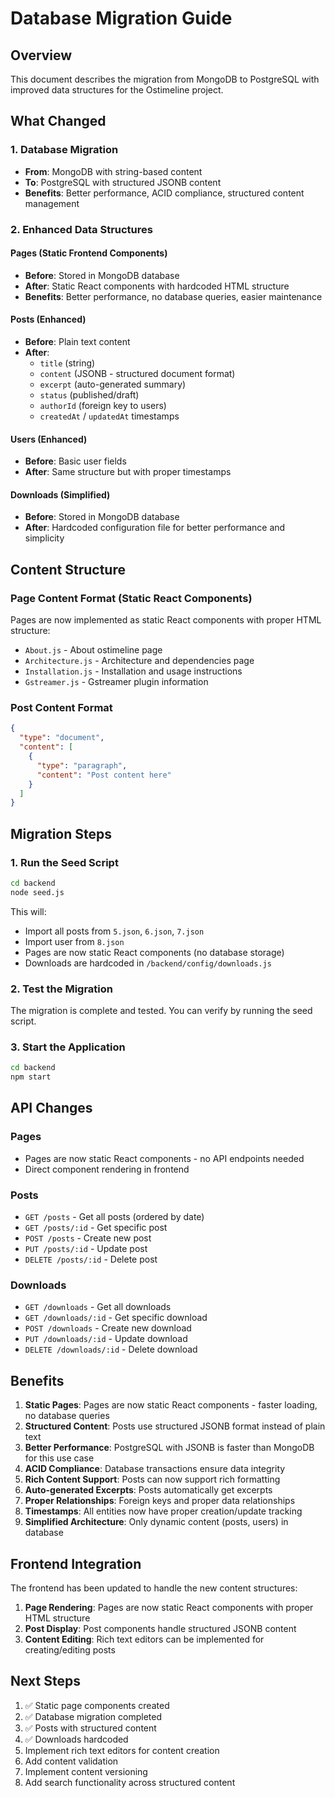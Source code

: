 # Database Migration Guide

## Overview

This document describes the migration from MongoDB to PostgreSQL with improved data structures for the Ostimeline project.

## What Changed

### 1. Database Migration

- **From**: MongoDB with string-based content
- **To**: PostgreSQL with structured JSONB content
- **Benefits**: Better performance, ACID compliance, structured content management

### 2. Enhanced Data Structures

#### Pages (Static Frontend Components)

- **Before**: Stored in MongoDB database
- **After**: Static React components with hardcoded HTML structure
- **Benefits**: Better performance, no database queries, easier maintenance

#### Posts (Enhanced)

- **Before**: Plain text content
- **After**:
  - `title` (string)
  - `content` (JSONB - structured document format)
  - `excerpt` (auto-generated summary)
  - `status` (published/draft)
  - `authorId` (foreign key to users)
  - `createdAt` / `updatedAt` timestamps

#### Users (Enhanced)

- **Before**: Basic user fields
- **After**: Same structure but with proper timestamps

#### Downloads (Simplified)

- **Before**: Stored in MongoDB database
- **After**: Hardcoded configuration file for better performance and simplicity

## Content Structure

### Page Content Format (Static React Components)

Pages are now implemented as static React components with proper HTML structure:

- `About.js` - About ostimeline page
- `Architecture.js` - Architecture and dependencies page
- `Installation.js` - Installation and usage instructions
- `Gstreamer.js` - Gstreamer plugin information

### Post Content Format

```json
{
  "type": "document",
  "content": [
    {
      "type": "paragraph",
      "content": "Post content here"
    }
  ]
}
```

## Migration Steps

### 1. Run the Seed Script

```bash
cd backend
node seed.js
```

This will:

- Import all posts from `5.json`, `6.json`, `7.json`
- Import user from `8.json`
- Pages are now static React components (no database storage)
- Downloads are hardcoded in `/backend/config/downloads.js`

### 2. Test the Migration

The migration is complete and tested. You can verify by running the seed script.

### 3. Start the Application

```bash
cd backend
npm start
```

## API Changes

### Pages

- Pages are now static React components - no API endpoints needed
- Direct component rendering in frontend

### Posts

- `GET /posts` - Get all posts (ordered by date)
- `GET /posts/:id` - Get specific post
- `POST /posts` - Create new post
- `PUT /posts/:id` - Update post
- `DELETE /posts/:id` - Delete post

### Downloads

- `GET /downloads` - Get all downloads
- `GET /downloads/:id` - Get specific download
- `POST /downloads` - Create new download
- `PUT /downloads/:id` - Update download
- `DELETE /downloads/:id` - Delete download

## Benefits

1. **Static Pages**: Pages are now static React components - faster loading, no database queries
2. **Structured Content**: Posts use structured JSONB format instead of plain text
3. **Better Performance**: PostgreSQL with JSONB is faster than MongoDB for this use case
4. **ACID Compliance**: Database transactions ensure data integrity
5. **Rich Content Support**: Posts can now support rich formatting
6. **Auto-generated Excerpts**: Posts automatically get excerpts
7. **Proper Relationships**: Foreign keys and proper data relationships
8. **Timestamps**: All entities now have proper creation/update tracking
9. **Simplified Architecture**: Only dynamic content (posts, users) in database

## Frontend Integration

The frontend has been updated to handle the new content structures:

1. **Page Rendering**: Pages are now static React components with proper HTML structure
2. **Post Display**: Post components handle structured JSONB content
3. **Content Editing**: Rich text editors can be implemented for creating/editing posts

## Next Steps

1. ✅ Static page components created
2. ✅ Database migration completed
3. ✅ Posts with structured content
4. ✅ Downloads hardcoded
5. Implement rich text editors for content creation
6. Add content validation
7. Implement content versioning
8. Add search functionality across structured content
